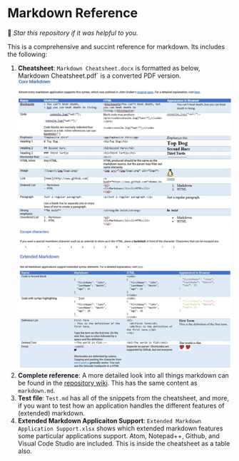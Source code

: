 # Markdown Reference

🌟 *Star this repository if it was helpful to you.*

This is a comprehensive and succint reference for markdown. Its includes the following:

1. **Cheatsheet**: `Markdown Cheatsheet.docx` is formatted as below, Markdown Cheatsheet.pdf` is a converted PDF version.
![cheatsheet page 1](img/screenshot.jpg)
![cheatsheet page 2](img/screenshot2.jpg)
1. **Complete reference**: A more detailed look into all things markdown can be found in the [repository wiki](https://github.com/robole/markdown-cheatsheet/wiki). This has the same content as `markdown.md`. 
1. **Test file**: `Test.md` has all of the snippets from the cheatsheet, and more, if you want to test how an application handles the different features of (extended) markdown. 
1. **Extended Markdown Applicaiton Support**: `Extended Markdown Application Support.xlsx` shows which extended markdown features some particular applications support. Atom, Notepad++, Github, and Visual Code Studio are included. This is inside the cheatsheet as a table also.

